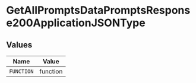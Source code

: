 # GetAllPromptsDataPromptsResponse200ApplicationJSONType


## Values

| Name       | Value      |
| ---------- | ---------- |
| `FUNCTION` | function   |